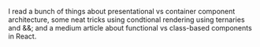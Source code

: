 I read a bunch of things about presentational vs container component architecture, some neat tricks using condtional rendering using ternaries and &&; and a medium article about functional vs class-based components in React.